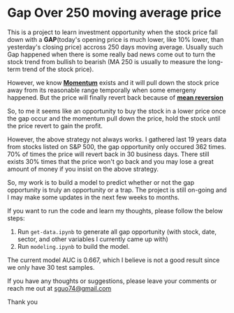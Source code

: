 # Gap Over 250 moving average price

This is a project to learn investment opportunity when the stock price fall down with a **GAP**(today's opening price is much lower, like 10% lower, than yesterday's closing price) accross 250 days moving average. Usually such Gap happened when there is some really bad news come out to turn the stock trend from bullish to bearish (MA 250 is usually to measure the long-term trend of the stock price). 

However, we know [**Momentum**](https://en.wikipedia.org/wiki/Momentum_(finance)) exists and it will pull down the stock price away from its reasonable range temporally when some emergeny happened. But the price will finally revert back because of [**mean reversion**](https://en.wikipedia.org/wiki/Mean_reversion_(finance))

So, to me it seems like an opportunity to buy the stock in a lower price once the gap occur and the momentum pull down the price, hold the stock until the price revert to gain the profit.

However, the above strategy not always works. I gathered last 19 years data from stocks listed on S&P 500, the gap opportunity only occured 362 times. 70% of times the price will revert back in 30 business days. There still exists 30% times that the price won't go back and you may lose a great amount of money if you insist on the above strategy.

So, my work is to build a model to predict whether or not the gap opportunity is truly an opportunity or a trap. The project is still on-going and I may make some updates in the next few weeks to months.

If you want to run the code and learn my thoughts, please follow the below steps:

1. Run `get-data.ipynb` to generate all gap opportunity (with stock, date, sector, and other variables I currently came up with)
2. Run `modeling.ipynb` to build the model.

The current model AUC is 0.667, which I believe is not a good result since we only have 30 test samples.

If you have any thoughts or suggestions, please leave your comments or reach me out at sguo74@gmail.com

Thank you
